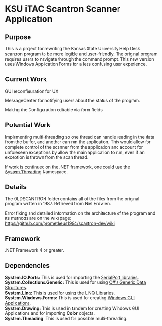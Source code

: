 # KSU iTAC Scantron Scanner Application

## Purpose
This is a project for rewriting the Kansas State University Help Desk scantron program to be more legible and user-friendly. The original program requires users to navigate through the command prompt. This new version uses Windows Application Forms for a less confusing user experience.

## Current Work
GUI reconfiguration for UX.  

MessageCenter for notifying users about the status of the program.  

Making the Configuration editable via form fields.  

## Potential Work  
Implementing multi-threading so one thread can handle reading in the data from the buffer, and another can run the application. This would allow for complete control of the scanner from the application and account for unforeseen exceptions by allow the main application to run, even if an exception is thrown from the scan thread.  

If work is continued on the .NET framework, one could use the [System.Threading](https://docs.microsoft.com/en-us/dotnet/api/system.threading?view=netframework-4.8) Namespace. 

## Details
The OLDSCANTRON folder contains all of the files from the original program written in 1987. Retrieved from Niel Erdwien.

Error fixing and detailed information on the architecture of the program and its methods are on the wiki page: https://github.com/prometheus1994/scantron-dev/wiki

## Framework  
.NET Framework 4 or greater.  

## Dependencies  
**System.IO.Ports:** This is used for importing the [SerialPort libraries](https://docs.microsoft.com/en-us/dotnet/api/system.io.ports?view=netframework-4.8).  
**System.Collections.Generic:** This is used for using [C#'s Generic Data Structures](https://docs.microsoft.com/en-us/dotnet/standard/collections/).  
**System.Linq:** This is used for using the [LINQ Libraries](https://docs.microsoft.com/en-us/dotnet/api/system.linq?view=netframework-4.8).  
**System.Windows.Forms:** This is used for creating [Windows GUI Applications](https://docs.microsoft.com/en-us/dotnet/api/system.windows.forms?view=netframework-4.8).  
**System.Drawing:** This is used in tandem for creating Windows GUI Applications and for importing **Color** objects.  
**System.Threading:** This is used for possible multi-threading.  
